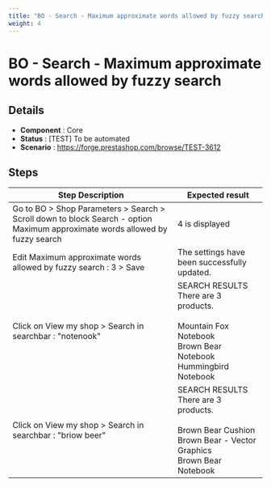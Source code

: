```yaml
---
title: "BO - Search - Maximum approximate words allowed by fuzzy search"
weight: 4
---
```


# BO - Search - Maximum approximate words allowed by fuzzy search
## Details
* **Component** : Core
* **Status** : [TEST] To be automated
* **Scenario** : https://forge.prestashop.com/browse/TEST-3612

## Steps
| Step Description | Expected result |
| ----- | ----- |
| Go to BO > Shop Parameters > Search > Scroll down to block Search - option Maximum approximate words allowed by fuzzy search | 4 is displayed |
| Edit Maximum approximate words allowed by fuzzy search : 3 > Save | The settings have been successfully updated. |
| Click on View my shop > Search in searchbar : "notenook" | SEARCH RESULTS<br>There are 3 products.<br><br>Mountain Fox Notebook<br>Brown Bear Notebook<br>Hummingbird Notebook |
| Click on View my shop > Search in searchbar : "briow beer" | SEARCH RESULTS<br>There are 3 products.<br><br>Brown Bear Cushion<br>Brown Bear - Vector Graphics<br>Brown Bear Notebook |
